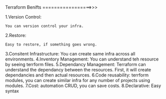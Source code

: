 Terraform Benifts
=================>>>

1.Version Control: 

    You can version control your infra.
2.Restore:

    Easy to restore, if something goes wrong.
3.Consitent Infrastructure:
    You can create same infra across all environments.
4.Inventory Management:
    You can understand teh resource by seeing terrform files.
5.Dependancy Management:
    Terraform can understand the dependancy between the resources.
    First, it will create dependancies and then actual resources.
6.Code reusability:
    terrform modules, you can create similar infra for any number of projects using modules.
7.Cost:
    automation CRUD, you can save costs.
8.Declarative:
    Easy syntax